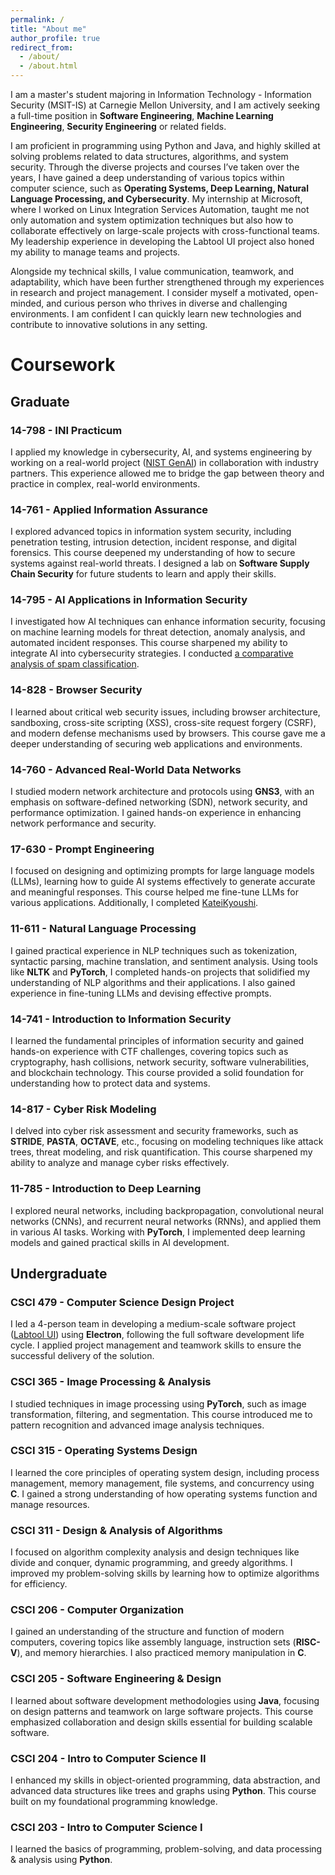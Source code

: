 ```yaml
---
permalink: /
title: "About me"
author_profile: true
redirect_from: 
  - /about/
  - /about.html
---
```


I am a master's student majoring in Information Technology - Information Security (MSIT-IS) at Carnegie Mellon University, and I am actively seeking a full-time position in **Software Engineering**, **Machine Learning Engineering**, **Security Engineering** or related fields.

I am proficient in programming using Python and Java, and highly skilled at solving problems related to data structures, algorithms, and system security. Through the diverse projects and courses I’ve taken over the years, I have gained a deep understanding of various topics within computer science, such as **Operating Systems, Deep Learning, Natural Language Processing, and Cybersecurity**. My internship at Microsoft, where I worked on Linux Integration Services Automation, taught me not only automation and system optimization techniques but also how to collaborate effectively on large-scale projects with cross-functional teams. My leadership experience in developing the Labtool UI project also honed my ability to manage teams and projects. 

Alongside my technical skills, I value communication, teamwork, and adaptability, which have been further strengthened through my experiences in research and project management. I consider myself a motivated, open-minded, and curious person who thrives in diverse and challenging environments. I am confident I can quickly learn new technologies and contribute to innovative solutions in any setting.

Coursework
======

## Graduate

### 14-798 - INI Practicum
I applied my knowledge in cybersecurity, AI, and systems engineering by working on a real-world project ([NIST GenAI](/projects)) in collaboration with industry partners. This experience allowed me to bridge the gap between theory and practice in complex, real-world environments.

### 14-761 - Applied Information Assurance
I explored advanced topics in information system security, including penetration testing, intrusion detection, incident response, and digital forensics. This course deepened my understanding of how to secure systems against real-world threats. I designed a lab on **Software Supply Chain Security** for future students to learn and apply their skills.

### 14-795 - AI Applications in Information Security
I investigated how AI techniques can enhance information security, focusing on machine learning models for threat detection, anomaly analysis, and automated incident responses. This course sharpened my ability to integrate AI into cybersecurity strategies. I conducted [a comparative analysis of spam classification](/projects).

### 14-828 - Browser Security
I learned about critical web security issues, including browser architecture, sandboxing, cross-site scripting (XSS), cross-site request forgery (CSRF), and modern defense mechanisms used by browsers. This course gave me a deeper understanding of securing web applications and environments.

### 14-760 - Advanced Real-World Data Networks
I studied modern network architecture and protocols using **GNS3**, with an emphasis on software-defined networking (SDN), network security, and performance optimization. I gained hands-on experience in enhancing network performance and security.

### 17-630 - Prompt Engineering
I focused on designing and optimizing prompts for large language models (LLMs), learning how to guide AI systems effectively to generate accurate and meaningful responses. This course helped me fine-tune LLMs for various applications. Additionally, I completed [KateiKyoushi](/projects).

### 11-611 - Natural Language Processing
I gained practical experience in NLP techniques such as tokenization, syntactic parsing, machine translation, and sentiment analysis. Using tools like **NLTK** and **PyTorch**, I completed hands-on projects that solidified my understanding of NLP algorithms and their applications. I also gained experience in fine-tuning LLMs and devising effective prompts.

### 14-741 - Introduction to Information Security
I learned the fundamental principles of information security and gained hands-on experience with CTF challenges, covering topics such as cryptography, hash collisions, network security, software vulnerabilities, and blockchain technology. This course provided a solid foundation for understanding how to protect data and systems.

### 14-817 - Cyber Risk Modeling
I delved into cyber risk assessment and security frameworks, such as **STRIDE**, **PASTA**, **OCTAVE**, etc., focusing on modeling techniques like attack trees, threat modeling, and risk quantification. This course sharpened my ability to analyze and manage cyber risks effectively.

### 11-785 - Introduction to Deep Learning
I explored neural networks, including backpropagation, convolutional neural networks (CNNs), and recurrent neural networks (RNNs), and applied them in various AI tasks. Working with **PyTorch**, I implemented deep learning models and gained practical skills in AI development.

## Undergraduate

### CSCI 479 - Computer Science Design Project
I led a 4-person team in developing a medium-scale software project ([Labtool UI](/projects)) using **Electron**, following the full software development life cycle. I applied project management and teamwork skills to ensure the successful delivery of the solution.

### CSCI 365 - Image Processing & Analysis
I studied techniques in image processing using **PyTorch**, such as image transformation, filtering, and segmentation. This course introduced me to pattern recognition and advanced image analysis techniques.

### CSCI 315 - Operating Systems Design
I learned the core principles of operating system design, including process management, memory management, file systems, and concurrency using **C**. I gained a strong understanding of how operating systems function and manage resources.

### CSCI 311 - Design & Analysis of Algorithms
I focused on algorithm complexity analysis and design techniques like divide and conquer, dynamic programming, and greedy algorithms. I improved my problem-solving skills by learning how to optimize algorithms for efficiency.

### CSCI 206 - Computer Organization
I gained an understanding of the structure and function of modern computers, covering topics like assembly language, instruction sets (**RISC-V**), and memory hierarchies. I also practiced memory manipulation in **C**.

### CSCI 205 - Software Engineering & Design
I learned about software development methodologies using **Java**, focusing on design patterns and teamwork on large software projects. This course emphasized collaboration and design skills essential for building scalable software.

### CSCI 204 - Intro to Computer Science II
I enhanced my skills in object-oriented programming, data abstraction, and advanced data structures like trees and graphs using **Python**. This course built on my foundational programming knowledge.

### CSCI 203 - Intro to Computer Science I
I learned the basics of programming, problem-solving, and data processing & analysis using **Python**.